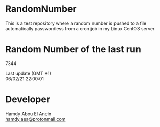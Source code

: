 # RandomNumber    
This is a test repository where a random number is pushed to a file automatically passwordless from a cron job in my Linux CentOS server    
# Random Number of the last run   
7344
      
Last update (GMT +1)    
06/02/21 22:00:01
# Developer    
Hamdy Abou El Anein   
hamdy.aea@protonmail.com

